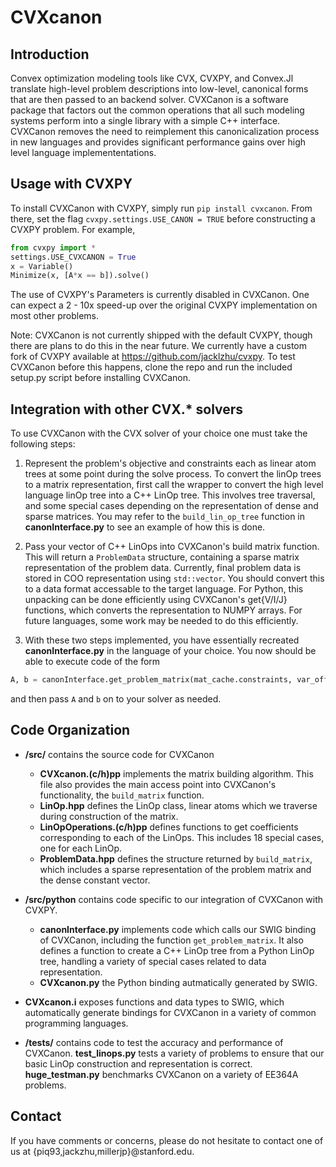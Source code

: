 # CVXcanon

## Introduction
Convex optimization modeling tools like CVX, CVXPY, and Convex.Jl translate high-level problem descriptions into low-level, canonical forms that are then passed to an backend solver. CVXCanon is a software package that factors out the common operations that all such modeling systems perform into a single library with a simple C++ interface. CVXCanon removes the need to reimplement this canonicalization process in new languages and provides significant performance gains over high level language implemententations.


## Usage with CVXPY
To install CVXCanon with CVXPY, simply run ```pip install cvxcanon```. From there, set the flag ```cvxpy.settings.USE_CANON = TRUE``` before constructing a CVXPY problem. For example, 

``` python
from cvxpy import *
settings.USE_CVXCANON = True
x = Variable()
Minimize(x, [A*x == b]).solve()
```
The use of CVXPY's Parameters is currently disabled in CVXCanon. One can expect a 2 - 10x  speed-up over the original CVXPY implementation on most other problems.

Note: CVXCanon is not currently shipped with the default CVXPY, though there are plans to do this in the near future. We currently have a custom fork of CVXPY available at https://github.com/jacklzhu/cvxpy. To test CVXCanon before this happens, clone the repo and run the included setup.py script before installing CVXCanon.

## Integration with other CVX.* solvers
To use CVXCanon with the CVX solver of your choice one must take the following steps:

1. Represent the problem's objective and constraints each as linear atom trees at some point during the solve process. To convert the linOp trees to a matrix representation, first call the wrapper to convert the high level language linOp tree into a C++ LinOp tree. This involves tree traversal, and some special cases depending on the representation of dense and sparse matrices. You may refer to the ```build_lin_op_tree``` function in **canonInterface.py** to see an example of how this is done.

2. Pass your vector of C++ LinOps into CVXCanon's build matrix function. This will return a ```ProblemData``` structure, containing a sparse matrix representation of the problem data. Currently, final problem data is stored in COO representation using ```std::vector```. You should convert this to a data format accessable to the target language. For Python, this unpacking can be done efficiently using CVXCanon's get{V/I/J} functions, which converts the representation to NUMPY arrays. For future languages, some work may be needed to do this efficiently.  

3. With these two steps implemented, you have essentially recreated **canonInterface.py** in the language of your choice. You now should be able to execute code of the form

```python 
A, b = canonInterface.get_problem_matrix(mat_cache.constraints, var_offsets)
```

and then pass ```A``` and ```b``` on to your solver as needed.

## Code Organization
- **/src/** contains the source code for CVXCanon
	- **CVXcanon.(c/h)pp** implements the matrix building algorithm. This file also provides the main access point into CVXCanon's functionality, the ```build_matrix``` function.
	-  **LinOp.hpp** defines the LinOp class, linear atoms which we traverse during construction of the matrix.
	- **LinOpOperations.(c/h)pp** defines functions to get coefficients corresponding to each of the LinOps. This includes 18 special cases, one for each LinOp.
    - **ProblemData.hpp** defines the structure returned by ```build_matrix```, which includes a sparse representation of the problem matrix and the dense constant vector.

- **/src/python** contains code specific to our integration of CVXCanon with CVXPY.
	- **canonInterface.py** implements code which calls our SWIG binding of CVXCanon, including the function ```get_problem_matrix```. It also defines a function to create a C++ LinOp tree from a Python LinOp tree, handling a variety of special cases related to data representation.
    - **CVXcanon.py** the Python binding autmatically generated by SWIG.
    
 - **CVXcanon.i** exposes functions and data types to SWIG, which automatically generate bindings for CVXCanon in a variety of common programming languages.

- **/tests/** contains code to test the accuracy and performance of CVXCanon. **test_linops.py** tests a variety of problems to ensure that our basic LinOp construction and representation is correct. **huge_testman.py** benchmarks CVXCanon on a variety of EE364A problems.



## Contact
If you have comments or concerns, please do not hesitate to contact one of us at  {piq93,jackzhu,millerjp}@stanford.edu.
